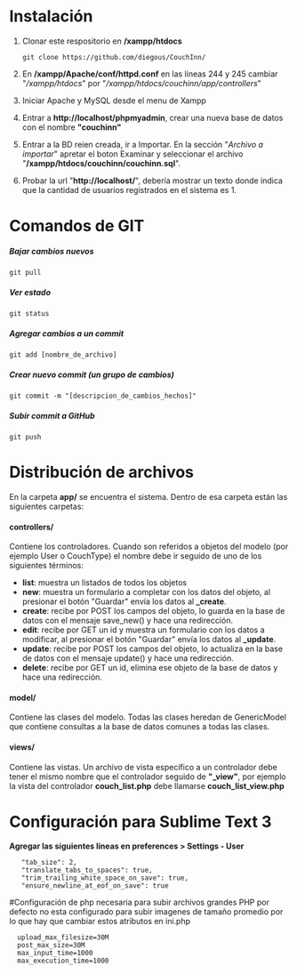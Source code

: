 Instalación
===========

1. Clonar este respositorio en **/xampp/htdocs**

   `git clone https://github.com/diegous/CouchInn/`

2. En **/xampp/Apache/conf/httpd.conf** en las lineas 244 y 245 cambiar "*/xampp/htdocs*" por "*/xampp/htdocs/couchinn/app/controllers*"

3. Iniciar Apache y MySQL desde el menu de Xampp

4. Entrar a **http://localhost/phpmyadmin**, crear una nueva base de datos con el nombre **"couchinn"**

5. Entrar a la BD reien creada, ir a Importar. En la sección "*Archivo a importar*" apretar el boton Examinar y seleccionar el archivo "**/xampp/htdocs/couchinn/couchinn.sql**".

6. Probar la url "**http://localhost/**", debería mostrar un texto donde indica que la cantidad de usuarios registrados en el sistema es 1.

Comandos de GIT
===============

##### Bajar cambios nuevos
`git pull`

##### Ver estado
`git status`

##### Agregar cambios a un commit
`git add [nombre_de_archivo]`

##### Crear nuevo commit (un grupo de cambios)
`git commit -m "[descripcion_de_cambios_hechos]"`

##### Subir commit a GitHub
`git push`

Distribución de archivos
========================

En la carpeta **app/** se encuentra el sistema. Dentro de esa carpeta están las siguientes carpetas:

#### controllers/
Contiene los controladores. Cuando son referidos a objetos del modelo (por ejemplo User o CouchType) el nombre debe ir seguido de uno de los siguientes términos:
* **list**: muestra un listados de todos los objetos
* **new**: muestra un formulario a completar con los datos del objeto, al presionar el botón "Guardar" envía los datos al **_create**.
* **create**: recibe por POST los campos del objeto, lo guarda en la base de datos con el mensaje save_new() y hace una redirección.
* **edit**: recibe por GET un id y muestra un formulario con los datos a modificar, al presionar el botón "Guardar" envía los datos al **_update**.
* **update**: recibe por POST los campos del objeto, lo actualiza en la base de datos con el mensaje update() y hace una redirección.
* **delete**: recibe por GET un id, elimina ese objeto de la base de datos y hace una redirección.

#### model/
Contiene las clases del modelo. Todas las clases heredan de GenericModel que contiene consultas a la base de datos comunes a todas las clases.

#### views/
Contiene las vistas. Un archivo de vista específico a un controlador debe tener el mismo nombre que el controlador seguido de **"_view"**, por ejemplo la vista del controlador **couch_list.php** debe llamarse **couch_list_view.php**

# Configuración para Sublime Text 3
**Agregar las siguientes líneas en preferences > Settings - User**
```
   "tab_size": 2,
   "translate_tabs_to_spaces": true,
   "trim_trailing_white_space_on_save": true,
   "ensure_newline_at_eof_on_save": true
```

#Configuración de php necesaria para subir archivos grandes
PHP por defecto no esta configurado para subir imagenes de tamaño promedio por lo que hay que cambiar estos atributos en ini.php
```
  upload_max_filesize=30M
  post_max_size=30M
  max_input_time=1000
  max_execution_time=1000
```
